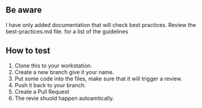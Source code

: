 ## Be aware
I have only added documentation that will check best practices.  Review the best-practices.md file.
 for a list of the guidelines
 
## How to test
1. Clone this to your workstation.
2. Create a new branch give it your name.
3. Put some code into the files, make sure that it will trigger a review.
4. Push it back to your branch.
5. Create a Pull Request
6. The revie shuold happen autoamtically. 


